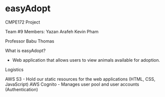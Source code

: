 # easyAdopt

CMPE172 Project

Team #9 Members:
Yazan Arafeh
Kevin Pham

Professor Babu Thomas

What is easyAdopt?
  - Web application that allows users to view animals available for adoption.
  
  
  
  
  Logistics
  
   AWS S3 - Hold our static resources for the web applications (HTML, CSS, JavaScript)
   AWS Cognito - Manages user pool and user accounts (Authentication)
   
